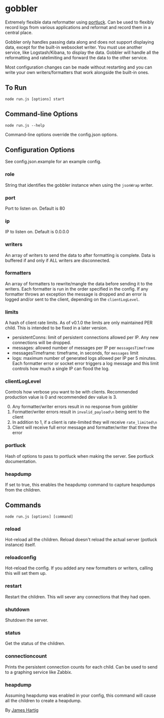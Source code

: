 # gobbler #

Extremely flexible data reformatter using [portluck](https://www.npmjs.com/package/portluck). Can be 
used to flexibly record logs from various applications and reformat and record them in a central place.

Gobbler only handles passing data along and does not support displaying data, except for the built-in 
websocket writer. You must use another service, like Logstash/Kibana, to display the data. Gobbler will
handle all the reformatting and ratelimiting and forward the data to the other service.

Most configuration changes can be made without restarting and you can write your own writers/formatters
that work alongside the built-in ones.

## To Run ##
```
node run.js [options] start
```

## Command-line Options ##
```
node run.js --help
```

Command-line options override the config.json options.

## Configuration Options ##

See config.json.example for an example config.

### role ###

String that identifies the gobbler instance when using the `jsonWrap` writer.

### port ###

Port to listen on. Default is 80

### ip ###

IP to listen on. Default is 0.0.0.0

### writers ###

An array of writers to send the data to after formatting is complete. Data is buffered if and only if
ALL writers are disconnected.

### formatters ###

An array of formatters to rewrite/mangle the data before sending it to the writers. Each formatter is run
in the order specified in the config. If any formatter throws an exception the message is dropped and an
error is logged and/or sent to the client, depending on the `clientLogLevel`.

### limits ###

A hash of client rate limits. As of v0.1.0 the limits are only maintained PER child. This is intended to 
be fixed in a later version.

* persistentConns: limit of persistent connections allowed per IP. Any new connections will be dropped.
* messages: allowed number of messages per IP per `messagesTimeframe`
* messagesTimeframe: timeframe, in seconds, for `messages` limit
* logs: maximum number of generated logs allowed per IP per 5 minutes. Each formatter error or socket
error triggers a log message and this limit controls how much a single IP can flood the log.

### clientLogLevel ###

Controls how verbose you want to be with clients. Recommended production value is 0 and recommended dev 
value is 3.

0. Any formatter/writer errors result in no response from gobbler
1. Formatter/writer errors result in `invalid_payload\n` being sent to the client
2. In addition to 1, if a client is rate-limited they will receive `rate_limited\n`
3. Client will receive full error message and formatter/writer that threw the error

### portluck ###

Hash of options to pass to portluck when making the server. See portluck documentation.

### heapdump ###

If set to true, this enables the heapdump command to capture heapdumps from the children.

## Commands ##
```
node run.js [options] [command]
```

### reload ###
Hot-reload all the children. Reload doesn't reload the actual server (potluck instance) itself.

### reloadconfig ###
Hot-reload the config. If you added any new formatters or writers, calling this will set them up.

### restart ###
Restart the children. This will sever any connections that they had open.

### shutdown ###
Shutdown the server.

### status ###
Get the status of the children.

### connectioncount ###
Prints the persistent connection counts for each child. Can be used to send to a graphing service like
Zabbix.

### heapdump ###
Assuming heapdump was enabled in your config, this command will cause all the children to create a
heapdump. 


By [James Hartig](https://github.com/fastest963/)